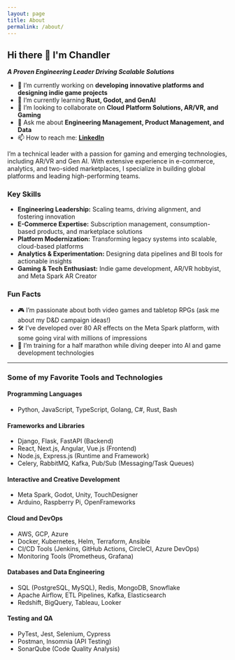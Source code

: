 ```yaml
---
layout: page
title: About
permalink: /about/
---
```


## Hi there 👋 I'm Chandler

***A Proven Engineering Leader Driving Scalable Solutions***
- 🔭 I’m currently working on **developing innovative platforms and designing indie game projects**  
- 🌱 I’m currently learning **Rust, Godot, and GenAI**  
- 👯 I’m looking to collaborate on **Cloud Platform Solutions, AR/VR, and Gaming**  
- 💬 Ask me about **Engineering Management, Product Management, and Data**  
- 📫 How to reach me: **[LinkedIn](https://linkedin.com/in/chandlerthompson)**

I’m a technical leader with a passion for gaming and emerging technologies, including AR/VR and Gen AI. With extensive experience in e-commerce, analytics, and two-sided marketplaces, I specialize in building global platforms and leading high-performing teams.  

### Key Skills  

- **Engineering Leadership:** Scaling teams, driving alignment, and fostering innovation  
- **E-Commerce Expertise:** Subscription management, consumption-based products, and marketplace solutions  
- **Platform Modernization:** Transforming legacy systems into scalable, cloud-based platforms  
- **Analytics & Experimentation:** Designing data pipelines and BI tools for actionable insights  
- **Gaming & Tech Enthusiast:** Indie game development, AR/VR hobbyist, and Meta Spark AR Creator  

### Fun Facts
- 🎮 I’m passionate about both video games and tabletop RPGs (ask me about my D&D campaign ideas!)  
- 🛠️ I’ve developed over 80 AR effects on the Meta Spark platform, with some going viral with millions of impressions  
- 🏃 I’m training for a half marathon while diving deeper into AI and game development technologies  

---

### Some of my Favorite Tools and Technologies

#### Programming Languages
- Python, JavaScript, TypeScript, Golang, C#, Rust, Bash

#### Frameworks and Libraries
- Django, Flask, FastAPI (Backend)  
- React, Next.js, Angular, Vue.js (Frontend)  
- Node.js, Express.js (Runtime and Framework)  
- Celery, RabbitMQ, Kafka, Pub/Sub (Messaging/Task Queues)

#### Interactive and Creative Development
- Meta Spark, Godot, Unity, TouchDesigner
- Arduino, Raspberry Pi, OpenFrameworks

#### Cloud and DevOps
- AWS, GCP, Azure  
- Docker, Kubernetes, Helm, Terraform, Ansible  
- CI/CD Tools (Jenkins, GitHub Actions, CircleCI, Azure DevOps)  
- Monitoring Tools (Prometheus, Grafana)

#### Databases and Data Engineering
- SQL (PostgreSQL, MySQL), Redis, MongoDB, Snowflake  
- Apache Airflow, ETL Pipelines, Kafka, Elasticsearch  
- Redshift, BigQuery, Tableau, Looker

#### Testing and QA
- PyTest, Jest, Selenium, Cypress  
- Postman, Insomnia (API Testing)  
- SonarQube (Code Quality Analysis)
